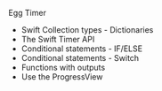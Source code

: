  Egg Timer

* Swift Collection types - Dictionaries
* The Swift Timer API
* Conditional statements - IF/ELSE
* Conditional statements - Switch
* Functions with outputs
* Use the ProgressView


